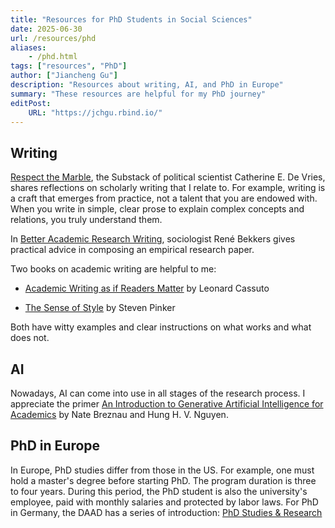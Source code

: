 ```yaml
---
title: "Resources for PhD Students in Social Sciences" 
date: 2025-06-30
url: /resources/phd
aliases: 
    - /phd.html
tags: ["resources", "PhD"]
author: ["Jiancheng Gu"]
description: "Resources about writing, AI, and PhD in Europe" 
summary: "These resources are helpful for my PhD journey"
editPost:
    URL: "https://jchgu.rbind.io/"
---
```


## Writing

[Respect the Marble](https://catherineeunicedevries.substack.com/), 
the Substack of political scientist Catherine E. De Vries,
shares reflections on scholarly writing that I relate to. For example,
writing is a craft that emerges from practice, not a talent that you are endowed with.
When you write in simple, clear prose to explain complex concepts and relations, you truly understand them.

In [Better Academic Research Writing](https://betteracademicwriting.wordpress.com/), 
sociologist René Bekkers gives practical advice in composing an empirical research paper.

Two books on academic writing are helpful to me: 

- [Academic Writing as if Readers Matter](https://doi.org/10.1353/book.129004) by Leonard Cassuto

- [The Sense of Style](https://www.penguin.co.uk/books/183573/the-sense-of-style-by-pinker-steven/9780241957714) by Steven Pinker

Both have witty examples and clear instructions on what works and what does not. 

## AI

Nowadays, AI can come into use in all stages of the research process.
I appreciate the primer [An Introduction to Generative Artificial Intelligence for Academics](https://osf.io/preprints/socarxiv/svzjw_v1)
by Nate Breznau and Hung H. V. Nguyen. 

## PhD in Europe

In Europe, PhD studies differ from those in the US.
For example, one must hold a master's degree before starting PhD. 
The program duration is three to four years.
During this period, the PhD student is also the university's employee, 
paid with monthly salaries and protected by labor laws.
For PhD in Germany, the DAAD has a series of introduction: [PhD Studies & Research](https://www.daad.de/en/studying-in-germany/phd-studies-research/)



